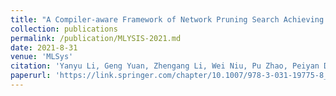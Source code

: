 ```yaml
---
title: "A Compiler-aware Framework of Network Pruning Search Achieving Beyond Real-Time Mobile Acceleration"
collection: publications
permalink: /publication/MLYSIS-2021.md
date: 2021-8-31
venue: 'MLSys'
citation: 'Yanyu Li, Geng Yuan, Zhengang Li, Wei Niu, Pu Zhao, Peiyan Dong, Yuxuan Cai, Xuan Shen, Zheng Zhan, Zhenglun Kong, Qing Jin, Bin Ren, Yanzhi Wang, Xue Lin'
paperurl: 'https://link.springer.com/chapter/10.1007/978-3-031-19775-8_3'
---
```

